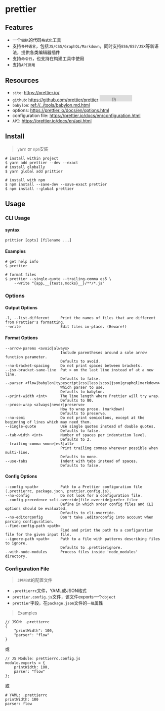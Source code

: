 # prettier

## Features

* 一个`偏执`的代码`格式化`工具
* 支持`多种语言`，包括`JS/CSS/GraphQL/Markdown`，同时支持`ES6/ES7/JSX`等新语法，提供各类编辑器插件
* 支持`命令行`，也支持在构建工具中使用
* 支持`API调用`


## Resources

* `site`: <https://prettier.io/>
* `github`: <https://github.com/prettier/prettier> <iframe src="http://258i.com/gbtn.html?user=prettier&repo=prettier&type=star&count=true" frameborder="0" scrolling="0" width="105px" height="20px"></iframe>
* `babylon`: <ref://../tools/babylon.md.html>
* options: <https://prettier.io/docs/en/options.html>
* configuration file: <https://prettier.io/docs/en/configuration.html>
* `API`: <https://prettier.io/docs/en/api.html>


## Install

> `yarn` or `npm`安装

    # install within project
    $ yarn add prettier --dev --exact
    # install globally
    $ yarn global add prittier

    # install with npm
    $ npm install --save-dev --save-exact prettier
    $ npm install --global prettier


## Usage

### CLI Usage

#### syntax

    prittier [opts] [filename ...]
    
#### Examples

    # get help info
    $ prettier

    # format files
    $ prettier --single-quote --trailing-comma es5 \
        --write "{app,__{tests,mocks}__}/**/*.js"



### Options

#### Output Options

    -l, --list-different     Print the names of files that are different from Prettier's formatting.
    --write                  Edit files in-place. (Beware!)

#### Format Options

    --arrow-parens <avoid|always>
                             Include parentheses around a sole arrow function parameter.
                             Defaults to avoid.
    --no-bracket-spacing     Do not print spaces between brackets.
    --jsx-bracket-same-line  Put > on the last line instead of at a new line.
                             Defaults to false.
    --parser <flow|babylon|typescript|css|less|scss|json|graphql|markdown>
                             Which parser to use.
                             Defaults to babylon.
    --print-width <int>      The line length where Prettier will try wrap.
                             Defaults to 80.
    --prose-wrap <always|never|preserve>
                             How to wrap prose. (markdown)
                             Defaults to preserve.
    --no-semi                Do not print semicolons, except at the beginning of lines which may need them.
    --single-quote           Use single quotes instead of double quotes.
                             Defaults to false.
    --tab-width <int>        Number of spaces per indentation level.
                             Defaults to 2.
    --trailing-comma <none|es5|all>
                             Print trailing commas wherever possible when multi-line.
                             Defaults to none.
    --use-tabs               Indent with tabs instead of spaces.
                             Defaults to false.


#### Config Options

    --config <path>          Path to a Prettier configuration file (.prettierrc, package.json, prettier.config.js).
    --no-config              Do not look for a configuration file.
    --config-precedence <cli-override|file-override|prefer-file>
                             Define in which order config files and CLI options should be evaluated.
                             Defaults to cli-override.
    --no-editorconfig        Don't take .editorconfig into account when parsing configuration.
    --find-config-path <path>
                             Find and print the path to a configuration file for the given input file.
    --ignore-path <path>     Path to a file with patterns describing files to ignore.
                             Defaults to .prettierignore.
    --with-node-modules      Process files inside 'node_modules' directory.



### Configuration File

> `3种形式`的配置文件

* `.prettierrc`文件，YAML或JSON格式
* `prettier.config.js`文件，该文件exports一个`object`
* `prettier`字段，在`package.json`文件的`一级`属性

> Examples

    // JSON: .prettierrc
    {
        "printWidth": 100,
        "parser": "flow"
    }

或

    // JS Module: prettierrc.config.js
    module.exports = {
        printWidth: 100,
        parser: "flow"
    };

或

    # YAML: .prettierrc
    printWidth: 100
    parser: flow



